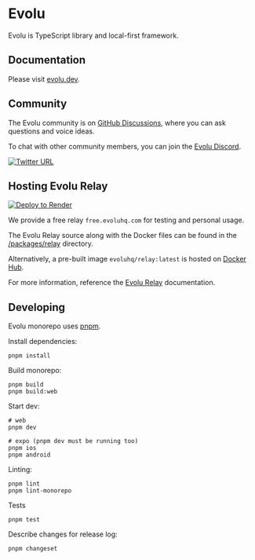 # Evolu

Evolu is TypeScript library and local-first framework.

## Documentation

Please visit [evolu.dev](https://www.evolu.dev).

## Community

The Evolu community is on [GitHub Discussions](https://github.com/evoluhq/evolu/discussions), where you can ask questions and voice ideas.

To chat with other community members, you can join the [Evolu Discord](https://discord.gg/2J8yyyyxtZ).

[![Twitter URL](https://img.shields.io/twitter/url/https/twitter.com/evoluhq.svg?style=social&label=Follow%20%40evoluhq)](https://twitter.com/evoluhq)

## Hosting Evolu Relay

[![Deploy to Render](https://render.com/images/deploy-to-render-button.svg)](https://render.com/deploy?repo=https%3A%2F%2Fgithub.com%2Fevoluhq%2Fevolu)

We provide a free relay `free.evoluhq.com` for testing and personal usage.

The Evolu Relay source along with the Docker files can be found in the [/packages/relay](/packages/relay) directory.

Alternatively, a pre-built image `evoluhq/relay:latest` is hosted on [Docker Hub](https://hub.docker.com/r/evoluhq/relay).

For more information, reference the [Evolu Relay](https://www.evolu.dev/docs/evolu-relay) documentation.

## Developing

Evolu monorepo uses [pnpm](https://pnpm.io).

Install dependencies:

```
pnpm install
```

Build monorepo:

```
pnpm build
pnpm build:web
```

Start dev:

```
# web
pnpm dev

# expo (pnpm dev must be running too)
pnpm ios
pnpm android
```

Linting:

```
pnpm lint
pnpm lint-monorepo
```

Tests

```
pnpm test
```

Describe changes for release log:

```
pnpm changeset
```

